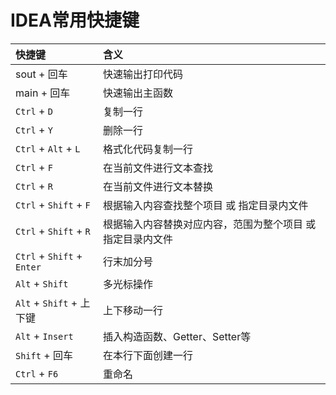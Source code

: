 # IDEA常用快捷键

快捷键|含义
:--|:--
sout + 回车|快速输出打印代码
main + 回车|快速输出主函数
`Ctrl` + `D`|复制一行
`Ctrl` + `Y`|删除一行
`Ctrl` + `Alt` + `L`|格式化代码复制一行
`Ctrl` + `F`|在当前文件进行文本查找
`Ctrl` + `R`|在当前文件进行文本替换
`Ctrl` + `Shift` + `F`|根据输入内容查找整个项目 或 指定目录内文件
`Ctrl` + `Shift` + `R`|根据输入内容替换对应内容，范围为整个项目 或 指定目录内文件
`Ctrl` + `Shift` + `Enter`|行末加分号
`Alt` + `Shift`|多光标操作
`Alt` + `Shift` + 上下键|上下移动一行
`Alt` + `Insert`|插入构造函数、Getter、Setter等
`Shift` + 回车|在本行下面创建一行
`Ctrl` + `F6`|重命名
